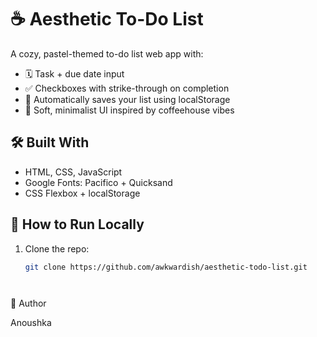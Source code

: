 # ☕ Aesthetic To-Do List

A cozy, pastel-themed to-do list web app with:
- 🗓️ Task + due date input
- ✅ Checkboxes with strike-through on completion
- 💾 Automatically saves your list using localStorage
- 🌸 Soft, minimalist UI inspired by coffeehouse vibes



## 🛠 Built With

- HTML, CSS, JavaScript
- Google Fonts: Pacifico + Quicksand
- CSS Flexbox + localStorage




## 🚀 How to Run Locally

1. Clone the repo:
   ```bash
   git clone https://github.com/awkwardish/aesthetic-todo-list.git




🧁 Author

Anoushka
